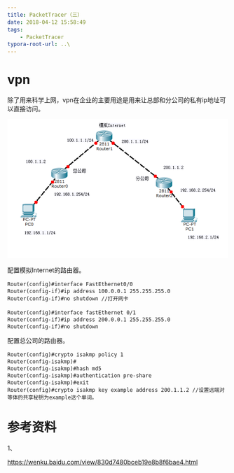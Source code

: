 ```yaml
---
title: PacketTracer（三）
date: 2018-04-12 15:58:49
tags:
	- PacketTracer
typora-root-url: ..\
---
```




# vpn

除了用来科学上网，vpn在企业的主要用途是用来让总部和分公司的私有ip地址可以直接访问。

![](/images/PacketTracer（三）-vpn.png)

配置模拟Internet的路由器。

```
Router(config)#interface FastEthernet0/0
Router(config-if)#ip address 100.0.0.1 255.255.255.0
Router(config-if)#no shutdown //打开网卡

Router(config)#interface fastEthernet 0/1
Router(config-if)#ip address 200.0.0.1 255.255.255.0
Router(config-if)#no shutdown 
```

配置总公司的路由器。

```
Router(config)#crypto isakmp policy 1
Router(config-isakmp)#
Router(config-isakmp)#hash md5 
Router(config-isakmp)#authentication pre-share 
Router(config-isakmp)#exit
Router(config)#crypto isakmp key example address 200.1.1.2 //设置远端对等体的共享秘钥为example这个单词。

```





# 参考资料

1、

https://wenku.baidu.com/view/830d7480bceb19e8b8f6bae4.html